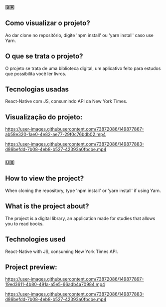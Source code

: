 ### 🇧🇷

## Como visualizar o projeto?
Ao dar clone no repositório, digite 'npm install' ou 'yarn install' caso use Yarn.

## O que se trata o projeto?
O projeto se trata de uma biblioteca digital, um aplicativo feito para estudos que possibilita você ler livros.

## Tecnologias usadas
React-Native com JS, consumindo API da New York Times.

## Visualização do projeto:



https://user-images.githubusercontent.com/73872086/149877867-ab58e320-1ae0-4e82-ae77-29f0c76bdb02.mp4


https://user-images.githubusercontent.com/73872086/149877883-d86befdd-7b08-4eb8-b527-42393a0fbcbe.mp4



### 🇺🇸

## How to view the project?
When cloning the repository, type 'npm install' or 'yarn install' if using Yarn.

## What is the project about?
The project is a digital library, an application made for studies that allows you to read books.

## Technologies used
React-Native with JS, consuming New York Times API.

## Project preview:



https://user-images.githubusercontent.com/73872086/149877897-19ed3611-4b80-491a-a5e5-66adb4a70984.mp4


https://user-images.githubusercontent.com/73872086/149877883-d86befdd-7b08-4eb8-b527-42393a0fbcbe.mp4
